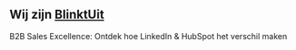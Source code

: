 ## Wij zijn [BlinktUit](https://blinktuit.nl/)

B2B Sales Excellence: Ontdek hoe LinkedIn & HubSpot het verschil maken
